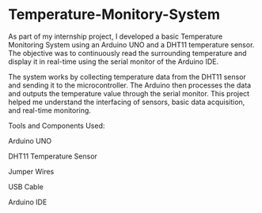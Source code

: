 # Temperature-Monitory-System
As part of my internship project, I developed a basic Temperature Monitoring System using an Arduino UNO and a DHT11 temperature sensor. The objective was to continuously read the surrounding temperature and display it in real-time using the serial monitor of the Arduino IDE.

The system works by collecting temperature data from the DHT11 sensor and sending it to the microcontroller. The Arduino then processes the data and outputs the temperature value through the serial monitor. This project helped me understand the interfacing of sensors, basic data acquisition, and real-time monitoring.

Tools and Components Used:

Arduino UNO

DHT11 Temperature Sensor

Jumper Wires

USB Cable

Arduino IDE
